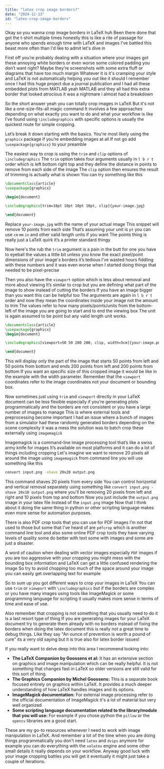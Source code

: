 ```yaml
---
title: "latex crop image borders?"
date: "2024-12-13"
id: "latex-crop-image-borders"
---
```


Okay so you wanna crop image borders in LaTeX huh Been there done that got the t-shirt multiple times honestly this is like a rite of passage for anyone who spends enough time with LaTeX and images I've battled this beast more often than I'd like to admit let's dive in

First off you’re probably dealing with a situation where your images got these annoying white borders or even worse some colored padding you don’t want right? Maybe they’re screenshots with some extra fluff or diagrams that have too much margin Whatever it is it's cramping your style and LaTeX is not automatically helping you out like it should I remember once I had this huge project due a journal publication and I had all these embedded plots from MATLAB yeah MATLAB and they all had this extra border that looked atrocious it was a nightmare i almost had a breakdown

So the short answer yeah you can totally crop images in LaTeX But it's not like a one-size-fits-all magic command It involves a few approaches depending on what exactly you want to do and what your workflow is like I’ve found using `\includegraphics` with specific options is usually the quickest route for simple cropping.

Let’s break it down starting with the basics. You're most likely using the `graphicx` package if you’re embedding images at all If not go add `\usepackage{graphicx}` to your preamble

The easiest way to crop is using the `trim` and `clip` options of `\includegraphics` The `trim` option takes four arguments usually in `l b r t` order which is left bottom right top and they define the distance in points to remove from each side of the image The `clip` option then ensures the result of trimming is actually what is shown You can try something like this

```latex
\documentclass{article}
\usepackage{graphicx}

\begin{document}

\includegraphics[trim=10pt 10pt 10pt 10pt, clip]{your-image.jpg}

\end{document}
```

Replace `your-image.jpg` with the name of your actual image This snippet will remove 10 points from each side That’s assuming your unit is `pt` you can use `cm` `mm` `in` and other valid length units if you want The points thing is really just a LaTeX quirk it’s a printer standard thingy

Now here's the rub the `trim` argument is a pain in the butt for one you have to eyeball the values a little bit unless you know the exact pixel/point dimensions of your image's borders it’s tedious I’ve wasted hours fiddling with these numbers and it was even worse when I started doing things that needed to be pixel-precise

Then you also have the `viewport` option which is less about removal and more about viewing It’s similar to crop but you are defining what part of the image to show instead of cutting the borders If you have an image bigger than you want this can be helpful too The arguments are again in `l b r t` order and now they mean the coordinates inside your image not the amount to trim The values refer to how many pixels/points/units from the bottom-left of the image you are going to start and to end the viewing box The unit is again assumed to be point but any valid length unit works.

```latex
\documentclass{article}
\usepackage{graphicx}
\begin{document}

\includegraphics[viewport=50 50 200 200, clip, width=5cm]{your-image.png}

\end{document}
```

This will display only the part of the image that starts 50 points from left and 50 points from bottom and ends 200 points from left and 200 points from bottom If you want an specific size of this cropped image it would be like in the example with the width parameter. Remember that the `viewport` coordinates refer to the image coordinates not your document or bounding box.

Now sometimes just using `trim` and `viewport` directly in your LaTeX document can be less flexible especially if you’re generating plots programmatically and the borders are not consistent or you have a large number of images to manage This is where external tools and preprocessing become important I had an issue where a bunch of images from a simulator had these randomly generated borders depending on the scene complexity it was a mess the solution was to batch crop these externally using `imagemagick`

Imagemagick is a command-line image processing tool that’s like a swiss army knife for images It’s available on most platforms and it can do a lot of things including cropping Let's imagine we want to remove 20 pixels all around the image using `imagemagick` from command line you will use something like this

```bash
convert input.png -shave 20x20 output.png
```

This command shaves 20 pixels from every side You can control horizontal and vertical removal separately using something like `convert input.png -shave 20x10 output.png` where you'll be removing 20 pixels from left and right and 10 pixels from top and bottom Now you just include the `output.png` image in your latex file instead of the `input.png` image Now that I think about it doing the same thing in python or other scripting language makes even more sense for automation purposes.

There is also PDF crop tools that you can use for PDF images I’m not that used to those but some that I’ve heard of are `pdfcrop` which is another command line tool and also some online PDF crop tools they have varying levels of quality some do better with text some with images and some are just a disaster.

A word of caution when dealing with vector images especially `PDF` images if you are too aggressive with your cropping you might mess with the bounding box information and LaTeX can get a little confused rendering the image So try to avoid chopping too much of the space around your image you can easily get overlapping text for example

So to sum up you got different ways to crop your images in LaTeX You can use `trim` or `viewport` with `\includegraphics` but if the borders are complex or you have many images using tools like ImageMagick or some programming language for scripting it usually makes more sense in terms of time and ease of use.

Also remember that cropping is not something that you usually need to do it is a last resort type of thing If you are generating images for your LaTeX document try to generate them already with no borders instead of fixing the borders when doing the latex document this is really not a great time to debug things. Like they say "An ounce of prevention is worth a pound of cure" its a very old saying but it is true also for latex border issues!

If you really want to delve deep into this area I recommend looking into:

*   **The LaTeX Companion by Goossens et al:** It has an extensive section on graphics and image manipulation which can be really helpful. It is not something that changes fast in LaTeX so older versions are still valid for this sort of thing.
*   **The Graphics Companion by Michel Goossens:** This is a separate book focused entirely on graphics within LaTeX. It provides a much deeper understanding of how LaTeX handles images and its options.
*   **ImageMagick documentation:** For external image processing refer to the official documentation of ImageMagick it's a lot of material but very well organized
*   **Some scripting language documentation related to the library/module that you will use:** For example if you chose python the `pillow` or the `opencv` libraries are a good start.

These are my go-to resources whenever I need to work with image manipulation in LaTeX. And remember a lot of the time when you are doing things programmatically you don't need `latex` and `dvips` anymore for example you can do everything with the `xelatex` engine and some other small details it really depends on your workflow. Anyway good luck with your image cropping battles you will get it eventually it might just take a couple of iterations.
